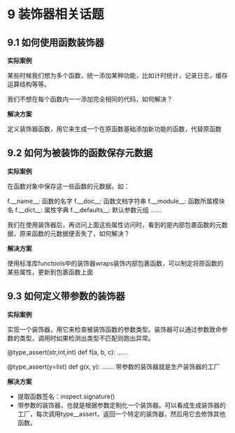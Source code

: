 
# 9 装饰器相关话题

## 9.1 如何使用函数装饰器

**实际案例**

某些时候我们想为多个函数，统一添加某种功能，比如计时统计，记录日志，缓存运算结构等等。

我们不想在每个函数内一一添加完全相同的代码，如何解决？

**解决方案**

定义装饰器函数，用它来生成一个在原函数基础添加新功能的函数，代替原函数

## 9.2 如何为被装饰的函数保存元数据

**实际案例**

在函数对象中保存这一些函数的元数据，如：

f.\_\_name\_\_: 函数的名字
f.\_\_doc\_\_: 函数文档字符串
f.\_\_module\_\_: 函数所属模块名
f.\_\_dict\_\_: 属性字典
f.\_\_defaults\_\_: 默认参数元组
......

我们在使用装饰器后，再访问上面这些属性访问时，看到的是内部包裹函数的元数据，原来函数的元数据便丢失了，如何解决？

**解决方案**

使用标准库functools中的装饰器wraps装饰内部包裹函数，可以制定将原函数的某些属性，更新到包裹函数上面

## 9.3 如何定义带参数的装饰器

**实际案例**

实现一个装饰器，用它来检查被装饰函数的参数类型。装饰器可以通过参数致命参数的类型，调用时如果检测出类型不匹配则跑出异常。

@type_assert(str,int,int)
def f(a, b, c):
    ......

@type_assert(y=list)
def g(x, y):
    .......
带参数的装饰器就是生产装饰器的工厂

**解决方案**

- 提取函数签名：inspect.signature()
- 带参数的装饰器，也就是根据参数定制化一个装饰器。可以看成生成装饰器的工厂，每次调用type__assert，返回一个特定的装饰器，然后用它去修饰其他函数。



